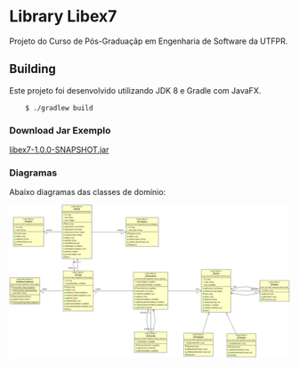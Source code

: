 # Library Libex7

Projeto do Curso de Pós-Graduaçãp em Engenharia de Software da UTFPR.

## Building

Este projeto foi desenvolvido utilizando JDK 8 e Gradle com JavaFX.


```
	$ ./gradlew build
```



### Download Jar Exemplo

[libex7-1.0.0-SNAPSHOT.jar](assets/jar/libex7-1.0.0-SNAPSHOT.jar)

### Diagramas

Abaixo diagramas das classes de domínio:

![title](assets/class_diagram.png)

